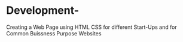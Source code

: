 # Development-
Creating a Web Page using HTML CSS for different Start-Ups and for Common Buissness Purpose Websites 
